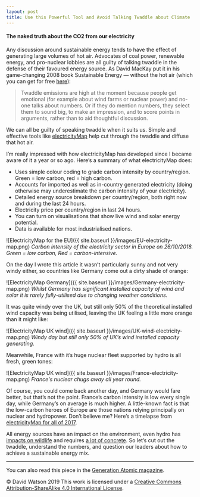 ```yaml
---
layout: post
title: Use this Powerful Tool and Avoid Talking Twaddle about Climate
---
```

#### The naked truth about the CO2 from our electricity

Any discussion around sustainable energy tends to have the effect of generating large volumes of hot air. Advocates of coal power, renewable energy, and pro-nuclear lobbies are all guilty of talking twaddle in the defense of their favoured energy source. As David MacKay put it in his game-changing 2008 book Sustainable Energy — without the hot air (which you can get for free [here](http://www.inference.org.uk/sustainable/book/tex/sewtha.pdf)):

> Twaddle emissions are high at the moment because people get emotional (for example about wind farms or nuclear power) and no-one talks about numbers. Or if they do mention numbers, they select them to sound big, to make an impression, and to score points in arguments, rather than to aid thoughtful discussion.

We can all be guilty of speaking twaddle when it suits us. Simple and effective tools like [electricityMap](https://www.electricitymap.org/?page=map&solar=false&remote=true&wind=false) help cut through the twaddle and diffuse that hot air.

I’m really impressed with how electricityMap has developed since I became aware of it a year or so ago. Here’s a summary of what electricityMap does:

* Uses simple colour coding to grade carbon intensity by country/region. Green = low carbon, red = high carbon.
* Accounts for imported as well as in-country generated electricity (doing otherwise may underestimate the carbon intensity of your electricity).
* Detailed energy source breakdown per country/region, both right now and during the last 24 hours.
* Electricity price per country/region in last 24 hours.
* You can turn on visualisations that show live wind and solar energy potential.
* Data is available for most industrialised nations.

![ElectricityMap for the EU]({{ site.baseurl }}/images/EU-electricity-map.png)
*Carbon intensity of the electricity sector in Europe on 26/10/2018. Green = low carbon, Red = carbon-intensive.*


On the day I wrote this article it wasn’t particularly sunny and not very windy either, so countries like Germany come out a dirty shade of orange:

![ElectricityMap Germany]({{ site.baseurl }}/images/Germany-electricity-map.png)
*Whilst Germany has significant installed capacity of wind and solar it is rarely fully-utilised due to changing weather conditions.*

It was quite windy over the UK, but still only 50% of the theoretical installed wind capacity was being utilised, leaving the UK feeling a little more orange than it might like:

![ElectricityMap UK wind]({{ site.baseurl }}/images/UK-wind-electricity-map.png)
*Windy day but still only 50% of UK’s wind installed capacity generating.*

Meanwhile, France with it’s huge nuclear fleet supported by hydro is all fresh, green tones:

![ElectricityMap UK wind]({{ site.baseurl }}/images/France-electricity-map.png)
*France's nuclear chugs away all year round.*

Of course, you could come back another day, and Germany would fare better, but that’s not the point. France’s carbon intensity is low every single day, while Germany’s on average is much higher.
A little-known fact is that the low-carbon heroes of Europe are those nations relying principally on nuclear and hydropower. Don’t believe me? Here’s a timelapse from [electricityMap for all of 2017](https://www.youtube.com/watch?v=G6EOoC_kKI0).

All energy sources have an impact on the environment, even hydro has [impacts on wildlife](https://www.ucsusa.org/clean_energy/our-energy-choices/renewable-energy/environmental-impacts-hydroelectric-power.html#.W9L-cZNKhPY) and requires [a lot of concrete](http://environmentalprogress.org/health-and-safety/). So let’s cut out the twaddle, understand the numbers, and question our leaders about how to achieve a sustainable energy mix.

****
You can also read this piece in the [Generation Atomic magazine](https://medium.com/generation-atomic/use-this-powerful-tool-and-avoid-talking-twaddle-about-climate-df3958a553dd).

© David Watson 2019
This work is licensed under a [Creative Commons Attribution-ShareAlike 4.0 International License](https://creativecommons.org/licenses/by-sa/4.0/).
